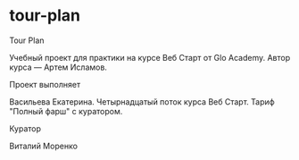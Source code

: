# tour-plan

Tour Plan

Учебный проект для практики на курсе Веб Старт от Glo Academy. Автор курса — Артем Исламов.

Проект выполняет

Васильева Екатерина. Четырнадцатый поток курса Веб Старт. Тариф "Полный фарш" с куратором.

Куратор

Виталий Моренко
